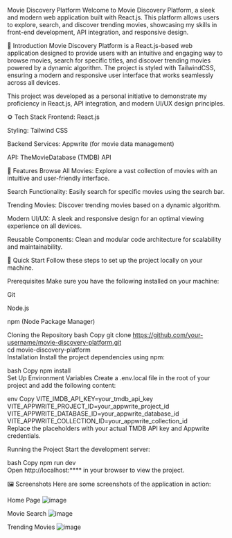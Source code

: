 Movie Discovery Platform
Welcome to Movie Discovery Platform, a sleek and modern web application built with React.js. This platform allows users to explore, search, and discover trending movies, showcasing my skills in front-end development, API integration, and responsive design.

🤖 Introduction
Movie Discovery Platform is a React.js-based web application designed to provide users with an intuitive and engaging way to browse movies, search for specific titles, and discover trending movies powered by a dynamic algorithm. The project is styled with TailwindCSS, ensuring a modern and responsive user interface that works seamlessly across all devices.

This project was developed as a personal initiative to demonstrate my proficiency in React.js, API integration, and modern UI/UX design principles.

⚙️ Tech Stack
Frontend: React.js

Styling: Tailwind CSS

Backend Services: Appwrite (for movie data management)

API: TheMovieDatabase (TMDB) API

🔋 Features
Browse All Movies: Explore a vast collection of movies with an intuitive and user-friendly interface.

Search Functionality: Easily search for specific movies using the search bar.

Trending Movies: Discover trending movies based on a dynamic algorithm.

Modern UI/UX: A sleek and responsive design for an optimal viewing experience on all devices.

Reusable Components: Clean and modular code architecture for scalability and maintainability.

🤸 Quick Start
Follow these steps to set up the project locally on your machine.

Prerequisites
Make sure you have the following installed on your machine:

Git

Node.js

npm (Node Package Manager)

Cloning the Repository
bash
Copy
git clone https://github.com/your-username/movie-discovery-platform.git  
cd movie-discovery-platform  
Installation
Install the project dependencies using npm:

bash
Copy
npm install  
Set Up Environment Variables
Create a .env.local file in the root of your project and add the following content:

env
Copy
VITE_IMDB_API_KEY=your_tmdb_api_key  
VITE_APPWRITE_PROJECT_ID=your_appwrite_project_id  
VITE_APPWRITE_DATABASE_ID=your_appwrite_database_id  
VITE_APPWRITE_COLLECTION_ID=your_appwrite_collection_id  
Replace the placeholders with your actual TMDB API key and Appwrite credentials.

Running the Project
Start the development server:

bash
Copy
npm run dev  
Open http://localhost:**** in your browser to view the project.

🖼️ Screenshots
Here are some screenshots of the application in action:

Home Page
![image](https://github.com/user-attachments/assets/579a88e8-5c16-4c3b-b119-532d99b74eec)


Movie Search
![image](https://github.com/user-attachments/assets/2b8058e8-134b-4780-aba4-e1a3cbf26152)


Trending Movies
![image](https://github.com/user-attachments/assets/8698f1fd-41f5-40de-9d52-59af8a6b4e5f)

